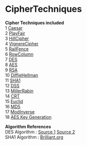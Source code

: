 # CipherTechniques
<!---Click here to view the different files : [Cipher files](/src/main/java/com/cipher/ciphertechniques)    -->

**Cipher Techniques included**  
1 [Caesar](src/main/java/com/cipher/ciphertechniques/Caesar.java)   
2 [PlayFair](src/main/java/com/cipher/ciphertechniques/PlayFair.java)  
3 [HillCipher](src/main/java/com/cipher/ciphertechniques/HillCipher.java)  
4 [VignereCipher](src/main/java/com/cipher/ciphertechniques/VignereCipher.java)   
5 [RailFence](src/main/java/com/cipher/ciphertechniques/RailFence.java)   
6 [RowColumn](src/main/java/com/cipher/ciphertechniques/RowColumn.java)   
7 [DES](src/main/java/com/cipher/ciphertechniques/DES.java)   
8 [AES](src/main/java/com/cipher/ciphertechniques/AES)   
9 [RSA](src/main/java/com/cipher/ciphertechniques/RSA.java)   
10 [DiffieHellman](src/main/java/com/cipher/ciphertechniques/DiffieHellman.java)   
11 [SHA1](src/main/java/com/cipher/ciphertechniques/sha1.java)  
12 [DSS](src/main/java/com/cipher/ciphertechniques/DSS.java)   
13 [MillerRabin](src/main/java/com/cipher/ciphertechniques/MillerRabin.java)   
14 [CRT](src/main/java/com/cipher/ciphertechniques/CRT.java)   
15 [Euclid](src/main/java/com/cipher/ciphertechniques/Euclid.java)   
16 [MD5](src/main/java/com/cipher/ciphertechniques/md5.java)   
17 [ModInverse](src/main/java/com/cipher/ciphertechniques/ModInverse.java)  
18 [AES Key Generation](src/main/java/com/cipher/ciphertechniques/AES/AESKeyGen.java)   

**Algorithm References**   
DES Algorithm : [Source 1](http://page.math.tu-berlin.de/~kant/teaching/hess/krypto-ws2006/des.htm)
[Source 2](https://www.tutorialspoint.com/cryptography/data_encryption_standard.htm)   
SHA1 Algorithm : [Brilliant.org](https://brilliant.org/wiki/secure-hashing-algorithms/)  
